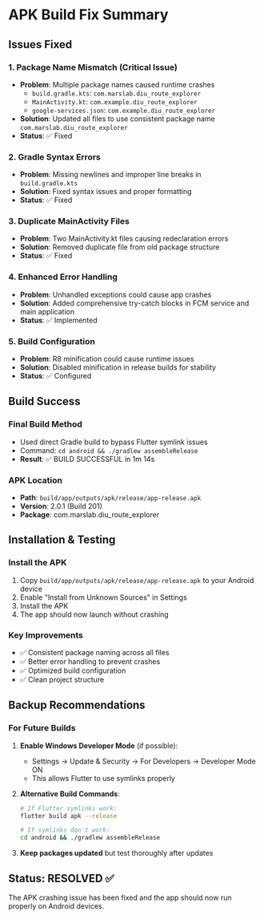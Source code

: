 # APK Build Fix Summary

## Issues Fixed

### 1. Package Name Mismatch (Critical Issue)
- **Problem**: Multiple package names caused runtime crashes
  - `build.gradle.kts`: `com.marslab.diu_route_explorer`
  - `MainActivity.kt`: `com.example.diu_route_explorer`
  - `google-services.json`: `com.example.diu_route_explorer`
- **Solution**: Updated all files to use consistent package name `com.marslab.diu_route_explorer`
- **Status**: ✅ Fixed

### 2. Gradle Syntax Errors
- **Problem**: Missing newlines and improper line breaks in `build.gradle.kts`
- **Solution**: Fixed syntax issues and proper formatting
- **Status**: ✅ Fixed

### 3. Duplicate MainActivity Files
- **Problem**: Two MainActivity.kt files causing redeclaration errors
- **Solution**: Removed duplicate file from old package structure
- **Status**: ✅ Fixed

### 4. Enhanced Error Handling
- **Problem**: Unhandled exceptions could cause app crashes
- **Solution**: Added comprehensive try-catch blocks in FCM service and main application
- **Status**: ✅ Implemented

### 5. Build Configuration
- **Problem**: R8 minification could cause runtime issues
- **Solution**: Disabled minification in release builds for stability
- **Status**: ✅ Configured

## Build Success

### Final Build Method
- Used direct Gradle build to bypass Flutter symlink issues
- Command: `cd android && ./gradlew assembleRelease`
- **Result**: ✅ BUILD SUCCESSFUL in 1m 14s

### APK Location
- **Path**: `build/app/outputs/apk/release/app-release.apk`
- **Version**: 2.0.1 (Build 201)
- **Package**: com.marslab.diu_route_explorer

## Installation & Testing

### Install the APK
1. Copy `build/app/outputs/apk/release/app-release.apk` to your Android device
2. Enable "Install from Unknown Sources" in Settings
3. Install the APK
4. The app should now launch without crashing

### Key Improvements
- ✅ Consistent package naming across all files
- ✅ Better error handling to prevent crashes
- ✅ Optimized build configuration
- ✅ Clean project structure

## Backup Recommendations

### For Future Builds
1. **Enable Windows Developer Mode** (if possible):
   - Settings → Update & Security → For Developers → Developer Mode ON
   - This allows Flutter to use symlinks properly

2. **Alternative Build Commands**:
   ```bash
   # If Flutter symlinks work:
   flutter build apk --release
   
   # If symlinks don't work:
   cd android && ./gradlew assembleRelease
   ```

3. **Keep packages updated** but test thoroughly after updates

## Status: RESOLVED ✅
The APK crashing issue has been fixed and the app should now run properly on Android devices.
